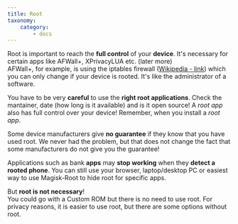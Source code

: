 ```yaml
---
title: Root
taxonomy:
    category:
        - docs
---
```


Root is important to reach the **full control** of your **device**. It's necessary for certain apps like AFWall+, XPrivacyLUA etc. (later more)<br>
AFWall+, for example, is using the iptables firewall ([Wikipedia - link](https://en.wikipedia.org/wiki/Iptables)) which you can only change if your device is rooted. It's like the administrator of a software.

You have to be very **careful** to use the **right root applications**. Check the mantainer, date (how long is it available) and is it open source! A _root app_ also has full control over your device! Remember, when you install a _root app_.

Some device manufacturers give **no guarantee** if they know that you have used root. We never had the problem, but that does not change the fact that some manufacturers do not give you the guarantee!

Applications such as bank **apps** may **stop working** when they **detect a rooted phone**. You can still use your browser, laptop/desktop PC or easiest way to use Magisk-Root to hide root for specific apps.

But **root is not necessary**!<br>
You could go with a Custom ROM but there is no need to use root. For privacy reasons, it is easier to use root, but there are some options without root.